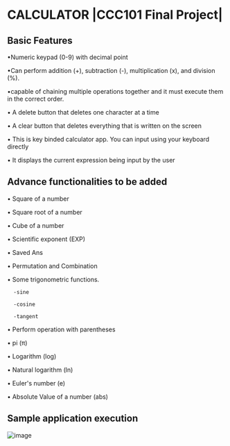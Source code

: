 # CALCULATOR |CCC101 Final Project|

## Basic Features

•Numeric keypad (0-9) with decimal point

•Can perform addition (+), subtraction (-), multiplication (x), and division (%).

•capable of chaining multiple operations together and it must execute them in the correct order. 
   
• A delete button that deletes one character at a time

• A clear button that deletes everything that is written on the screen

• This is key binded calculator app. You can input using your keyboard directly

• It displays the current expression being input by the user

## Advance functionalities to be added

• Square of a number

• Square root of a number

• Cube of a number

• Scientific exponent (EXP)

• Saved Ans

• Permutation and Combination

• Some trigonometric functions.

      -sine
   
      -cosine
   
      -tangent

• Perform operation with parentheses

• pi (π)

• Logarithm (log)

• Natural logarithm (ln)

• Euler's number (e)

• Absolute Value of a number (abs)

## Sample application execution

![image](https://user-images.githubusercontent.com/84675388/123540553-2a3fcd00-d772-11eb-9db9-b2d1f7a7b2cb.png)



